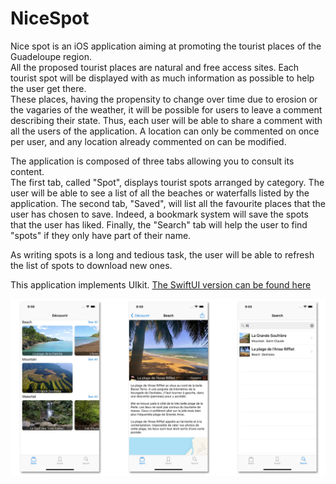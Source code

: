 # NiceSpot
Nice spot is an iOS application aiming at promoting the tourist places of the Guadeloupe region.  
All the proposed tourist places are natural and free access sites.
Each tourist spot will be displayed with as much information as possible to help the user get there.  
These places, having the propensity to change over time due to erosion or the vagaries of the weather, it will be possible for users to leave a comment describing their state. Thus, each user will be able to share a comment with all the users of the application.
A location can only be commented on once per user, and any location already commented on can be modified.



The application is composed of three tabs allowing you to consult  its content.  
The first tab, called "Spot", displays tourist spots arranged by category. The user will be able to see a list of all the beaches or waterfalls listed by the application.
The second tab, "Saved", will list all the favourite places that the user has chosen to save. Indeed, a bookmark system will save the spots that the user has liked.
Finally, the "Search" tab will help the user to find "spots" if they only have part of their name.

As writing spots is a long and tedious task, the user will be able to refresh the list of spots to download new ones.

This application implements UIkit. [The SwiftUI version can be found here][1]

![previews](https://raw.githubusercontent.com/hludovic/Pictures/master/uPic/previews.jpg)

[1]: https://github.com/hludovic/NiceSpot